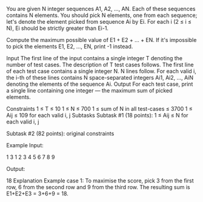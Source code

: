 You are given N integer sequences A1, A2, ..., AN. Each of these sequences contains N elements. You should pick N elements, one from each sequence; let's denote the element picked from sequence Ai by Ei. For each i (2 ≤ i ≤ N), Ei should be strictly greater than Ei-1.

Compute the maximum possible value of E1 + E2 + ... + EN. If it's impossible to pick the elements E1, E2, ..., EN, print -1 instead.

Input
The first line of the input contains a single integer T denoting the number of test cases. The description of T test cases follows.
The first line of each test case contains a single integer N.
N lines follow. For each valid i, the i-th of these lines contains N space-separated integers Ai1, Ai2, ..., AiN denoting the elements of the sequence Ai.
Output
For each test case, print a single line containing one integer — the maximum sum of picked elements.

Constraints
1 ≤ T ≤ 10
1 ≤ N ≤ 700
1 ≤ sum of N in all test-cases ≤ 3700
1 ≤ Aij ≤ 109 for each valid i, j
Subtasks
Subtask #1 (18 points): 1 ≤ Aij ≤ N for each valid i, j

Subtask #2 (82 points): original constraints

Example
Input:

1
3
1 2 3
4 5 6
7 8 9

Output:

18
Explanation
Example case 1: To maximise the score, pick 3 from the first row, 6 from the second row and 9 from the third row. The resulting sum is E1+E2+E3 = 3+6+9 = 18.
